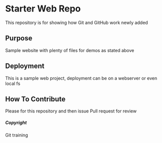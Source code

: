 # Starter Web Repo

This repository is for showing how Git and GitHub work newly added

## Purpose

Sample website with plenty of files for demos as stated above

## Deployment
This is a sample web project, deployment can be on a webserver or even
local fs

## How To Contribute
Please for this repository and then issue Pull request for
review

##### Copyright

Git training
